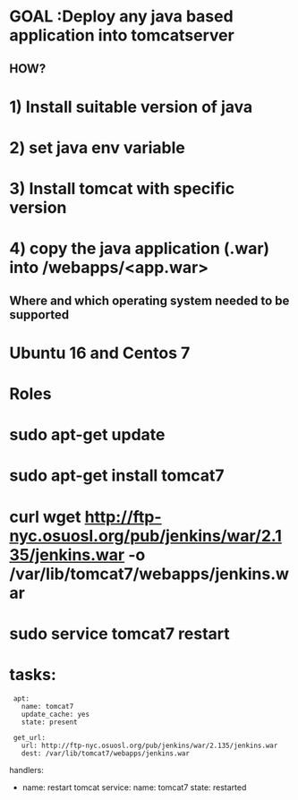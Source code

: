 # GOAL :Deploy any java based application into tomcatserver
## HOW?
# 1) Install suitable version of java
# 2) set java env variable
# 3) Install tomcat with specific version
# 4) copy the java application (.war) into <tomcat directory>/webapps/<app.war>

## Where and which operating system needed to be supported
# Ubuntu 16 and Centos 7

# Roles


# sudo apt-get update
# sudo apt-get install tomcat7
# curl wget http://ftp-nyc.osuosl.org/pub/jenkins/war/2.135/jenkins.war -o /var/lib/tomcat7/webapps/jenkins.war
# sudo service tomcat7 restart
#  tasks:
     apt:
       name: tomcat7
       update_cache: yes
       state: present

     get_url:
       url: http://ftp-nyc.osuosl.org/pub/jenkins/war/2.135/jenkins.war
       dest: /var/lib/tomcat7/webapps/jenkins.war
   handlers:
   - name: restart tomcat
     service:
       name: tomcat7
       state: restarted
         
